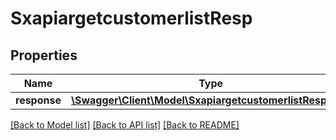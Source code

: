 # SxapiargetcustomerlistResp

## Properties
Name | Type | Description | Notes
------------ | ------------- | ------------- | -------------
**response** | [**\Swagger\Client\Model\SxapiargetcustomerlistResponse**](SxapiargetcustomerlistResponse.md) |  | [optional] 

[[Back to Model list]](../README.md#documentation-for-models) [[Back to API list]](../README.md#documentation-for-api-endpoints) [[Back to README]](../README.md)


